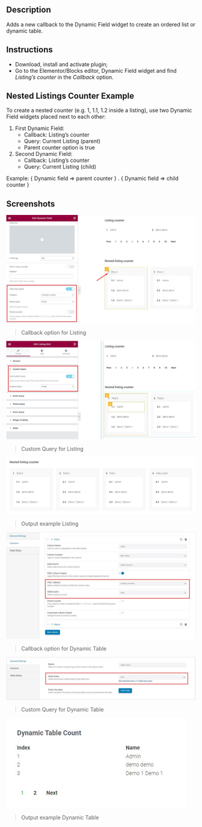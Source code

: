 ## Description
Adds a new callback to the Dynamic Field widget to create an ordered list or dynamic table.

## Instructions
- Download, install and activate plugin;
- Go to the Elementor/Blocks editor, Dynamic Field widget and find *Listing’s counter* in the *Callback* option.

## Nested Listings Counter Example
To create a nested counter (e.g. 1, 1.1, 1.2 inside a listing), use two Dynamic Field widgets placed next to each other:

1. First Dynamic Field:
   - Callback: Listing’s counter
   - Query: Current Listing (parent)
   - Parent counter option is true
2. Second Dynamic Field:
   - Callback: Listing’s counter   
   - Query: Current Listing (child)

Example: { Dynamic field => parent counter } . { Dynamic field => child counter }

## Screenshots

![Callback option]( screens/screen-01.jpg "Callback option for Listing" )
>Callback option for Listing

![Callback option]( screens/screen-02.jpg "Custom Query for Listing" )
>Custom Query for Listing

![Output example]( screens/screen-03.jpg "Output example Listing" )
>Output example Listing

![Callback option]( screens/screen-04.jpg "Callback option for Dynamic Table" )
>Callback option for Dynamic Table

![Callback option]( screens/screen-05.jpg "Custom Query for Dynamic Table" )
>Custom Query for Dynamic Table

![Output example]( screens/screen-06.jpg "Output example Dynamic Table" )
>Output example Dynamic Table